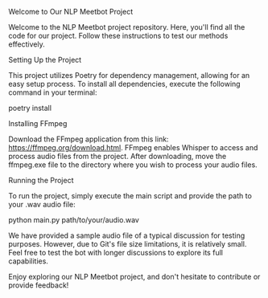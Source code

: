 Welcome to Our NLP Meetbot Project

Welcome to the NLP Meetbot project repository. Here, you'll find all the code for our project. Follow these instructions to test our methods effectively.

Setting Up the Project

This project utilizes Poetry for dependency management, allowing for an easy setup process. To install all dependencies, execute the following command in your terminal:

poetry install

Installing FFmpeg

Download the FFmpeg application from this link: https://ffmpeg.org/download.html. FFmpeg enables Whisper to access and process audio files from the project. After downloading, move the ffmpeg.exe file to the directory where you wish to process your audio files.

Running the Project

To run the project, simply execute the main script and provide the path to your .wav audio file:

python main.py path/to/your/audio.wav

We have provided a sample audio file of a typical discussion for testing purposes. However, due to Git's file size limitations, it is relatively small. Feel free to test the bot with longer discussions to explore its full capabilities.

Enjoy exploring our NLP Meetbot project, and don't hesitate to contribute or provide feedback!
